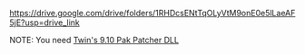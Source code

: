 https://drive.google.com/drive/folders/1RHDcsENtTqOLyVtM9onE0e5lLaeAF5jE?usp=drive_link

NOTE: You need [Twin's 9.10 Pak Patcher DLL](https://cdn.discordapp.com/attachments/1174151696973312020/1240761991946309732/LargePakPatch9.10.dll?ex=6647bd27&is=66466ba7&hm=0f2d0fdc19c416cb3f8542b7feef6b633e974c210f6c87b0ff0af796f6feb461&)